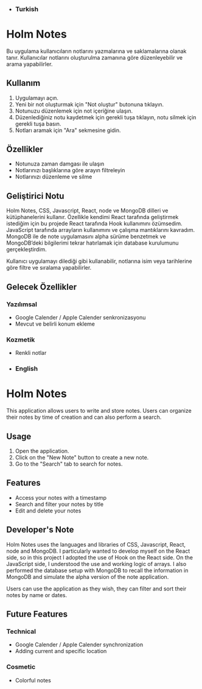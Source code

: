 - ### Turkish
    
# **Holm Notes**
    
Bu uygulama kullanıcıların notlarını yazmalarına ve saklamalarına olanak tanır. Kullanıcılar notlarını oluşturulma zamanına göre düzenleyebilir ve arama yapabilirler.
    
## **Kullanım**
    
1. Uygulamayı açın.
2. Yeni bir not oluşturmak için "Not oluştur" butonuna tıklayın.
3. Notunuzu düzenlemek için not içeriğine ulaşın.
4. Düzenlediğiniz notu kaydetmek için gerekli tuşa tıklayın, notu silmek için gerekli tuşa basın.
5. Notları aramak için "Ara" sekmesine gidin.
    
## **Özellikler**
    
- Notunuza zaman damgası ile ulaşın
- Notlarınızı başlıklarına göre arayın filtreleyin
- Notlarınızı düzenleme ve silme
    
## **Geliştirici Notu**
    
Holm Notes, CSS, Javascript, React, node ve MongoDB dilleri ve kütüphanelerini kullanır. Özellikle kendimi React tarafında geliştirmek istediğim için bu projede React tarafında Hook kullanımını özümsedim. JavaScript tarafında arrayların kullanımını ve çalışma mantıklarını kavradım. MongoDB ile de note uygulamasını alpha sürüme benzetmek ve MongoDB’deki bilgilerimi tekrar hatırlamak için database kurulumunu gerçekleştirdim. 
    
Kullanıcı uygulamayı dilediği gibi kullanabilir, notlarına isim veya tarihlerine göre filtre ve sıralama yapabilirler.
    
## **Gelecek Özellikler**
    
### **Yazılımsal**
    
- Google Calender / Apple Calender senkronizasyonu
- Mevcut ve belirli konum ekleme
    
### **Kozmetik**
    
- Renkli notlar


- ### English


# **Holm Notes**

This application allows users to write and store notes. Users can organize their notes by time of creation and can also perform a search.

## **Usage**

1. Open the application.
2. Click on the "New Note" button to create a new note.
3. Go to the "Search" tab to search for notes.

## **Features**

- Access your notes with a timestamp
- Search and filter your notes by title
- Edit and delete your notes

## **Developer's Note**

Holm Notes uses the languages and libraries of CSS, Javascript, React, node and MongoDB. I particularly wanted to develop myself on the React side, so in this project I adopted the use of Hook on the React side. On the JavaScript side, I understood the use and working logic of arrays. I also performed the database setup with MongoDB to recall the information in MongoDB and simulate the alpha version of the note application.

Users can use the application as they wish, they can filter and sort their notes by name or dates.

## **Future Features**

### **Technical**

- Google Calender / Apple Calender synchronization
- Adding current and specific location

### **Cosmetic**

- Colorful notes
